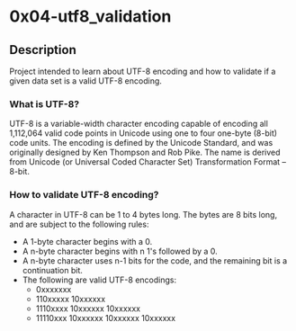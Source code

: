 # 0x04-utf8_validation

## Description
Project intended to learn about UTF-8 encoding and how to validate if a 
given data set is a valid UTF-8 encoding.

### What is UTF-8?
UTF-8 is a variable-width character encoding capable of encoding all 
1,112,064 valid code points in Unicode using one to four one-byte (8-bit) 
code units. The encoding is defined by the Unicode Standard, and was originally
designed by Ken Thompson and Rob Pike. The name is derived from Unicode 
(or Universal Coded Character Set) Transformation Format – 8-bit.

### How to validate UTF-8 encoding?
A character in UTF-8 can be 1 to 4 bytes long. The bytes are 8 bits long,
and are subject to the following rules:
- A 1-byte character begins with a 0.
- A n-byte character begins with n 1's followed by a 0.
- A n-byte character uses n-1 bits for the code, and the remaining bit is
a continuation bit.
- The following are valid UTF-8 encodings:
  - 0xxxxxxx
  - 110xxxxx 10xxxxxx
  - 1110xxxx 10xxxxxx 10xxxxxx
  - 11110xxx 10xxxxxx 10xxxxxx 10xxxxxx

